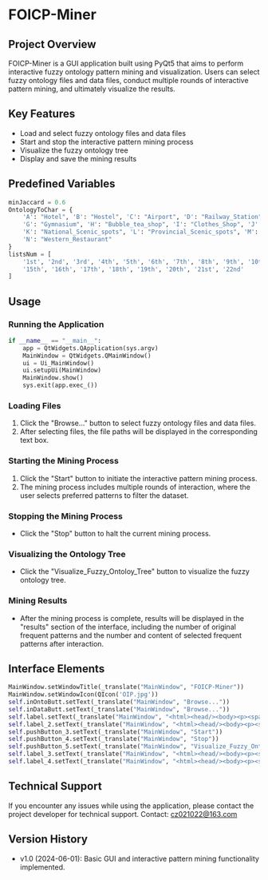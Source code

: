 # FOICP-Miner

## Project Overview

FOICP-Miner is a GUI application built using PyQt5 that aims to perform interactive fuzzy ontology pattern mining and visualization. Users can select fuzzy ontology files and data files, conduct multiple rounds of interactive pattern mining, and ultimately visualize the results.

## Key Features

- Load and select fuzzy ontology files and data files
- Start and stop the interactive pattern mining process
- Visualize the fuzzy ontology tree
- Display and save the mining results

## Predefined Variables

```python
minJaccard = 0.6
OntologyToChar = {
    'A': "Hotel", 'B': "Hostel", 'C': "Airport", 'D': "Railway_Station", 'E': "Car_Parks", 'F': "Park", 
    'G': "Gymnasium", 'H': "Bubble_tea_shop", 'I': "Clothes_Shop", 'J': "Animal_Shop", 
    'K': "National_Scenic_spots", 'L': "Provincial_Scenic_spots", 'M': "Chinese_Restaurant", 
    'N': "Western_Restaurant"
}
listsNum = [
    '1st', '2nd', '3rd', '4th', '5th', '6th', '7th', '8th', '9th', '10th', '11th', '12th', '13th', '14th', 
    '15th', '16th', '17th', '18th', '19th', '20th', '21st', '22nd'
]
```

## Usage

### Running the Application

```python
if __name__ == "__main__":
    app = QtWidgets.QApplication(sys.argv)
    MainWindow = QtWidgets.QMainWindow()
    ui = Ui_MainWindow()
    ui.setupUi(MainWindow)
    MainWindow.show()
    sys.exit(app.exec_())
```

### Loading Files

1. Click the "Browse..." button to select fuzzy ontology files and data files.
2. After selecting files, the file paths will be displayed in the corresponding text box.

### Starting the Mining Process

1. Click the "Start" button to initiate the interactive pattern mining process.
2. The mining process includes multiple rounds of interaction, where the user selects preferred patterns to filter the dataset.

### Stopping the Mining Process

- Click the "Stop" button to halt the current mining process.

### Visualizing the Ontology Tree

- Click the "Visualize_Fuzzy_Ontoloy_Tree" button to visualize the fuzzy ontology tree.

### Mining Results

- After the mining process is complete, results will be displayed in the "results" section of the interface, including the number of original frequent patterns and the number and content of selected frequent patterns after interaction.

## Interface Elements

```python
MainWindow.setWindowTitle(_translate("MainWindow", "FOICP-Miner"))
MainWindow.setWindowIcon(QIcon('OIP.jpg'))
self.inOntoButt.setText(_translate("MainWindow", "Browse..."))
self.inDataButt.setText(_translate("MainWindow", "Browse..."))
self.label.setText(_translate("MainWindow", "<html><head/><body><p><span style=\" font-size:16pt; color:black;\">FuzzyOntology:</span></p></body></html>"))
self.label_2.setText(_translate("MainWindow", "<html><head/><body><p><span style=\" font-size:16pt; color:black;\">Dataset:</span></p></body></html>"))
self.pushButton_3.setText(_translate("MainWindow", "Start"))
self.pushButton_4.setText(_translate("MainWindow", "Stop"))
self.pushButton_5.setText(_translate("MainWindow", "Visualize_Fuzzy_Ontoloy_Tree"))
self.label_3.setText(_translate("MainWindow", "<html><head/><body><p><span style=\" font-size:12pt;\">status:</span></p></body></html>"))
self.label_4.setText(_translate("MainWindow", "<html><head/><body><p><span style=\" font-size:12pt;\">results:</span></p></body></html>"))
```

## Technical Support

If you encounter any issues while using the application, please contact the project developer for technical support. Contact: cz021022@163.com

## Version History

- v1.0 (2024-06-01): Basic GUI and interactive pattern mining functionality implemented.

